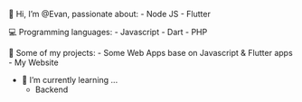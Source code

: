 👋  Hi, I’m @Evan, passionate about:
    - Node JS
    - Flutter
    
💻 Programming languages:
    - Javascript
    - Dart
    - PHP
    
 🚀 Some of my projects:
    - Some Web Apps base on Javascript & Flutter apps 
    - My Website
    
- 🌱 I’m currently learning ...
    - Backend 


